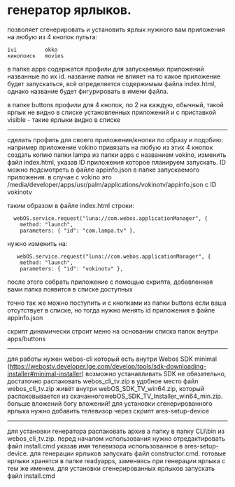 # генератор ярлыков.

позволяет сгенерировать и установить ярлык нужного вам приложения на любую из 4 кнопок пульта:

	ivi 		okko
	кинопоиск	movies
	
в папке apps содержатся профили для запускаемых приложений названные по их id.
название папки не влияет на то какое приложение будет запускаться, всё определяется содержимым файла index.html, однако название будет фигурировать в имени файла.

в папке buttons профили для 4 кнопок, по 2 на каждую, обычный, такой ярлык не видно в списке установленных приложений и с приставкой visible - такие ярлыки видно в списке
____
сделать профиль для своего приложения/кнопки по образу и подобию:
например приложение vokino привязать на любую из этих 4 кнопок создать копию папки lampa из папки apps с названием vokino, изменить файл index.html, указав ID приложения которое планируем запускать.
ID можно подсмотреть в файле appinfo.json в папке запускаемого приложения. в случае с vokino это /media/developer/apps/usr/palm/applications/vokinotv/appinfo.json с ID vokinotv

таким образом в файле index.html строки:
```
  webOS.service.request("luna://com.webos.applicationManager", {
    method: "launch",
    parameters: { "id": "com.lampa.tv" },
```
нужно изменить на:
```
   webOS.service.request("luna://com.webos.applicationManager", {
    method: "launch",
    parameters: { "id": "vokinotv" },
```
после этого собрать приложение с помощью скрипта, добавленная вами папка появится в списке доступных

точно так же можно поступить и с кнопками из папки buttons если ваша отсутствует в списке, но тогда нужно менять id приложения в файле appinfo.json

скрипт динамически строит меню на основании списка папок внутри apps/buttons
____
для работы нужен webos-cli который есть внутри Webos SDK minimal (https://webostv.developer.lge.com/develop/tools/sdk-downloading-installer#minimal-installer)
возможно устанавливать SDK не обязательно, достаточно распаковать webos_cli_tv.zip в удобное место
файл webos_cli_tv.zip живёт внутри webOS_SDK_TV_win64.zip, который распаковывается из скачанногоwebOS_SDK_TV_Installer_win64_min.zip. больше вложений богу вложений!
для установки сгенерированного ярлыка нужно добавить телевизор через скрипт ares-setup-device
____
для установки генератора распаковать архив а папку в папку CLI\bin из webos_cli_tv.zip.
перед началом использования нужно отредактировать файл install.cmd указав имя телевизора использованное в ares-setup-device.
для генерации ярлыков запускать файл constructor.cmd. готовые ярлыки хранятся в папке readyapps, заменяясь при генерации ярлыка с тем же именем.
для установки сгенерированных ярлыков запускать файл install.cmd
